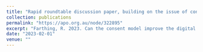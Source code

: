```yaml
---
title: "Rapid roundtable discussion paper, building on the issue of consent"
collection: publications
permalink: "https://apo.org.au/node/322895"
excerpt: "Farthing, R. 2023. Can the consent model improve the digital world for young people? (February 2023)"
date: "2023-02-01"
venue: ""
---
```

